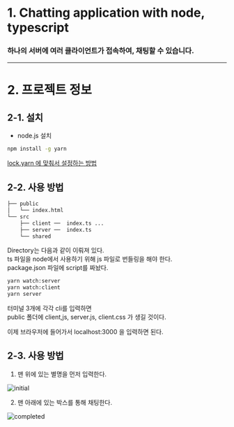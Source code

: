 # 1. Chatting application with node, typescript
### 하나의 서버에 여러 클라이언트가 접속하여, 채팅할 수 있습니다.
--------------------------------------
# 2. 프로젝트 정보
## 2-1. 설치

* node.js 설치

```bash
npm install -g yarn
```

[lock.yarn 에 맞춰서 설정하는 방법](https://stackoverflow.com/questions/52630404/how-to-install-packages-based-on-the-lock-file-with-yarn)


## 2-2. 사용 방법
```bash
├── public
│   └── index.html
└── src
    ├── client ──  index.ts ...
    ├── server ──  index.ts
    └── shared
``` 

Directory는 다음과 같이 이뤄져 있다.  
ts 파일을 node에서 사용하기 위해 js 파일로 번들링을 해야 한다.  
package.json 파일에 script를 짜놨다.  

```bash
yarn watch:server
yarn watch:client
yarn server
```

터미널 3개에 각각 cli를 입력하면    
public 폴더에 client,js, server.js, client.css 가 생길 것이다.  

이제 브라우저에 들어가서 localhost:3000 을 입력하면 된다.  

## 2-3. 사용 방법

1. 맨 위에 있는 별명을 먼저 입력한다.

![initial](https://user-images.githubusercontent.com/63771626/171602803-35b967bc-00db-4274-be77-d1a6e91e2ca9.png)

2. 맨 아래에 있는 박스를 통해 채팅한다.

![completed](https://user-images.githubusercontent.com/63771626/171603214-daa11da8-30c3-4dc8-927d-cad6d0a940df.png)


